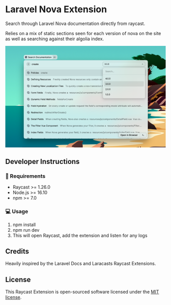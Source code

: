 # Laravel Nova Extension

Search through Laravel Nova documentation directly from raycast.

Relies on a mix of static sections seen for each version of nova on the site
as well as searching against their algolia index.

![Raycast Laravel Nova](metadata/raycast-laravel-nova-01.png)

## Developer Instructions

### 🧱 Requirements
- Raycast >= 1.26.0
- Node.js >= 16.10
- npm >= 7.0

### 💻 Usage
1. npm install
2. npm run dev
3. This will open Raycast, add the extension and listen for any logs

## Credits
Heavily inspired by the Laravel Docs and Laracasts Raycast Extensions.

## License
This Raycast Extension is open-sourced software licensed under the [MIT license](https://opensource.org/licenses/MIT).

